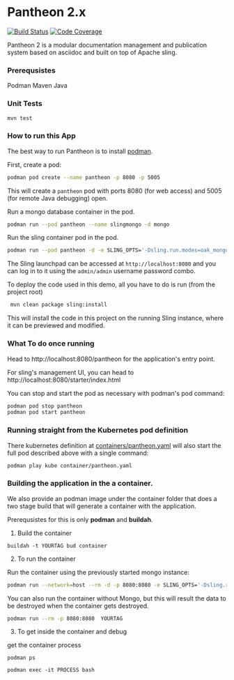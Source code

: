 # Pantheon 2.x

[![Build Status](https://travis-ci.org/redhataccess/pantheon.png)](https://travis-ci.org/redhataccess/pantheon)
[![Code Coverage](https://codecov.io/gh/redhataccess/pantheon/branch/master/graph/badge.svg)](https://codecov.io/github/redhataccess/pantheon?branch=master)

Pantheon 2 is a modular documentation management and publication system based on asciidoc
and built on top of Apache sling.

### Prerequsistes
Podman
Maven
Java

### Unit Tests

```sh
mvn test
```

### How to run this App

The best way to run Pantheon is to install [podman](https://podman.io).

First, create a pod:

```sh
podman pod create --name pantheon -p 8080 -p 5005
```

This will create a `pantheon` pod with ports 8080 (for web access) and 5005 (for
remote Java debugging) open.

Run a mongo database container in the pod.

```sh
podman run --pod pantheon --name slingmongo -d mongo
```

Run the sling container pod in the pod.

```sh
podman run --pod pantheon -d -e SLING_OPTS='-Dsling.run.modes=oak_mongo -Doak.mongo.uri=mongodb://localhost:27017' --name sling apache/sling
```

The Sling launchpad can be accessed at `http://localhost:8080` and you can log in to
it using the `admin/admin` username password combo.

To deploy the code used in this demo, all you have to do is run (from the project root)

```sh
 mvn clean package sling:install
```

This will install the code in this project on the running Sling instance, where it can
be previewed and modified.

### What To do once running

Head to http://localhost:8080/pantheon for the application's entry point.

For sling's management UI, you can head to http://localhost:8080/starter/index.html

You can stop and start the pod as necessary with podman's pod command:

```sh
podman pod stop pantheon
podman pod start pantheon
```

### Running straight from the Kubernetes pod definition

There kubernetes definition at [containers/pantheon.yaml](containers/pantheon.yaml)
will also start the full pod described above with a single command:

```sh
podman play kube container/pantheon.yaml
```

### Building the application in the a container.

We also provide an podman image under the container folder that does a two stage build that will generate a container with the application.

Prerequsistes for this is only **podman** and **buildah**.

1. Build the container

```
buildah -t YOURTAG bud container
```

2. To run the container


Run the container using the previously started mongo instance:
```sh
podman run --network=host --rm -d -p 8080:8080 -e SLING_OPTS='-Dsling.run.modes=oak_mongo -Doak.mongo.uri=mongodb://localhost:27017 -Dsling.fileinstall.dir=/install' YOURTAG
```

You can also run the container without Mongo, but this will result the data to be destroyed when the container gets destroyed.
```sh
podman run --rm -p 8080:8080  YOURTAG
```

3. To get inside the container and debug

get the container process
```
podman ps
```

```
podman exec -it PROCESS bash
```
